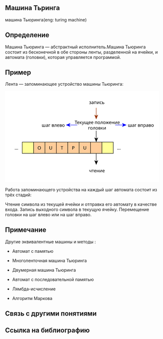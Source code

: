 ## Машина Тьринга
машина Тьюринга(eng: turing machine)
## Определение 
Машина Тьюринга — абстрактный исполнитель.Машина Тьюринга состоит из бесконечной в обе стороны ленты, разделенной на ячейки, и автомата (головки), которая управляется программой.
## Пример
Лента — запоминающее устройство машины Тьюринга:

![tm_memory](https://github.com/vernikkkkkkkkkkkkkkkkkkk/concept_new/blob/main/images/tm_memory.svg)

Работа запоминающего устройства на каждый шаг автомата состоит из трёх стадий:

Чтение символа из текущей ячейки и отправка его автомату в качестве входа.
Запись выходного символа в текущую ячейку.
Перемещение головки на шаг влево или на шаг вправо.
## Примечание
Другие эквивалентные машины и методы :

-  Автомат с памятью

-  Многоленточная машина Тьюринга

-  Двумерная машина Тьюринга

-  Автомат с последовательной памятью

-  Лямбда-исчисление

-  Алгоритм Маркова




## Связь с другими понятиями

## Ссылка на библиографию
